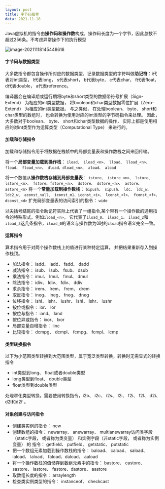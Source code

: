 ```yaml
---
layout: post
title: 字节码指令
data: 2021-11-18
---
```


Java虚拟机的指令由**操作码和操作数**构成，操作码长度为一个字节，因此总数不超过256条。不考虑异常操作下的执行模型

![image-20211118145448618](C:\Users\Magenta\AppData\Roaming\Typora\typora-user-images\image-20211118145448618.png)

#### 字节码与数据类型

大多数指令都包含操作所对应的数据类型，记录数据类型的字符叫做**助记符**：i代表对int类型， l代表long， s代表short， b代表byte， c代表char， f代表float， d代表double， a代表reference。  

编译器会在编译期或运行期将byte和short类型的数据带符号扩展（Sign-Extend） 为相应的int类型数据， 将boolean和char类型数据零位扩展（Zero-Extend） 为相应的int类型数据。 与之类似， 在处理boolean、 byte、 short和char类型的数组时， 也会转换为使用对应的int类型的字节码指令来处理。 因此， 大多数对于boolean、 byte、 short和char类型数据的操作， 实际上都是使用相应的对int类型作为运算类型（Computational Type） 来进行的。  

#### 加载和存储指令

加载和存储指令用于将数据在栈帧中的局部变量表和操作数栈之间来回传输。

将一个**局部变量加载到操作栈**： `iload、 iload_<n>、 lload、 lload_<n>、 fload、 fload_<n>、 dload、dload_<n>、 aload、 aload`

将一个数值从**操作数栈存储到局部变量表**： `istore、 istore_<n>、 lstore、 lstore_<n>、 fstore、fstore_<n>、 dstore、 dstore_<n>、 astore、 astore_<n>`
将一个**常量加载到操作数栈**： `bipush、 sipush、 ldc、 ldc_w、 ldc2_w、 aconst_null、 iconst_m1、iconst_<i>、 lconst_<l>、 fconst_<f>、 dconst_<d>`
扩充局部变量表的访问索引的指令： `wide`  

以尖括号结尾的指令助记符实际上代表了一组指令,某个带有一个操作数的通用指令的特殊形式。例如`iload_<n>`， 它代表了`iload_0`、 `iload_1`、 `iload_2`和`iload_3`这几条指令，`iload_0`的语义与操作数为0时的`iload`指令语义完全一致。

#### 运算指令

算术指令用于对两个操作数栈上的值进行某种特定运算， 并把结果重新存入到操作栈顶。   

- 加法指令： iadd、 ladd、 fadd、 dadd
- 减法指令： isub、 lsub、 fsub、 dsub
- 乘法指令： imul、 lmul、 fmul、 dmul
- 除法指令： idiv、 ldiv、 fdiv、 ddiv
- 求余指令： irem、 lrem、 frem、 drem
- 取反指令： ineg、 lneg、 fneg、 dneg
- 位移指令： ishl、 ishr、 iushr、 lshl、 lshr、 lushr
- 按位或指令： ior、 lor
- 按位与指令： iand、 land
- 按位异或指令： ixor、 lxor
- 局部变量自增指令： iinc
- 比较指令： dcmpg、 dcmpl、 fcmpg、 fcmpl、 lcmp  

#### 类型转换指令

以下为小范围类型转换到大范围类型，属于宽泛类型转换，转换时无需显式的转换指令

- int类型到long、 float或者double类型
- long类型到float、 double类型
- float类型到double类型  

处理窄化类型转换，需要使用转换指令，i2b、 i2c、 i2s、 l2i、 f2i、 f2l、 d2i、 d2l和d2f 。

#### 对象创建与访问指令

- 创建类实例的指令： new
- 创建数组的指令： newarray、 anewarray、 multianewarray访问类字段（static字段， 或者称为类变量） 和实例字段（非static字段， 或者称为实例变量） 的
  指令： getfield、 putfield、 getstatic、 putstatic
- 把一个数组元素加载到操作数栈的指令： baload、 caload、 saload、 iaload、 laload、 faload、daload、 aaload
- 将一个操作数栈的值储存到数组元素中的指令： bastore、 castore、 sastore、 iastore、 fastore、dastore、 aastore
- 取数组长度的指令： arraylength
- 检查类实例类型的指令： instanceof、 checkcast  

